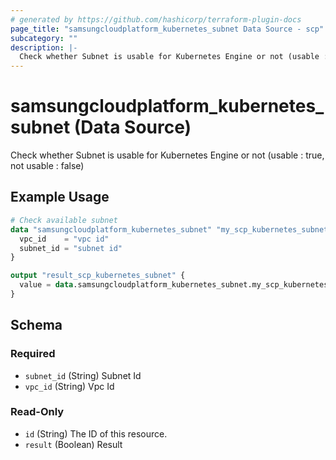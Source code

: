 ```yaml
---
# generated by https://github.com/hashicorp/terraform-plugin-docs
page_title: "samsungcloudplatform_kubernetes_subnet Data Source - scp"
subcategory: ""
description: |-
  Check whether Subnet is usable for Kubernetes Engine or not (usable : true, not usable : false)
---
```


# samsungcloudplatform_kubernetes_subnet (Data Source)

Check whether Subnet is usable for Kubernetes Engine or not (usable : true, not usable : false)

## Example Usage

```terraform
# Check available subnet
data "samsungcloudplatform_kubernetes_subnet" "my_scp_kubernetes_subnet" {
  vpc_id    = "vpc id"
  subnet_id = "subnet id"
}

output "result_scp_kubernetes_subnet" {
  value = data.samsungcloudplatform_kubernetes_subnet.my_scp_kubernetes_subnet
}
```

<!-- schema generated by tfplugindocs -->
## Schema

### Required

- `subnet_id` (String) Subnet Id
- `vpc_id` (String) Vpc Id

### Read-Only

- `id` (String) The ID of this resource.
- `result` (Boolean) Result


